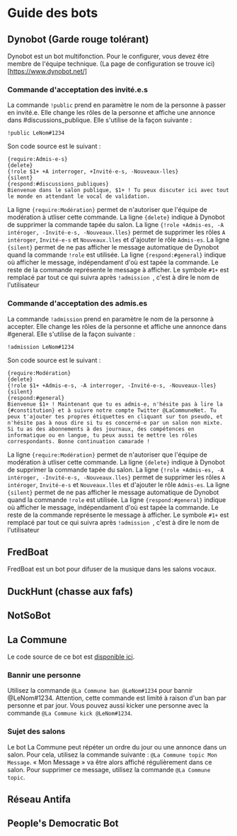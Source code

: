 # Guide des bots

## Dynobot (Garde rouge tolérant)

Dynobot est un bot multifonction. Pour le configurer, vous devez être membre de l'équipe technique.
(La page de configuration se trouve ici)[https://www.dynobot.net/]


### Commande d'acceptation des invité.e.s

La commande ``!public`` prend en paramètre le nom de la personne à passer en invité.e. Elle change les rôles de la personne et affiche une annonce dans #discussions_publique. Elle s'utilise de la façon suivante :

```
!public LeNom#1234
```

Son code source est le suivant :

```
{require:Admis-e-s}
{delete}
{!role $1+ +A interroger, +Invité-e-s, -Nouveaux-lles}
{silent}
{respond:#discussions_publiques}
Bienvenue dans le salon publique, $1+ ! Tu peux discuter ici avec tout le monde en attendant le vocal de validation.
```

La ligne ``{require:Modération}`` permet de n'autoriser que l'équipe de modération à utliser cette commande.
La ligne ``{delete}`` indique à Dynobot de supprimer la commande tapée du salon.
La ligne ``{!role +Admis-es, -A intéroger, -Invité-e-s, -Nouveaux.lles}`` permet de supprimer les rôles ``A intéroger``, ``Invité-e-s`` et ``Nouveaux.lles`` et d'ajouter le rôle ``Admis-es``.
La ligne ``{silent}`` permet de ne pas afficher le message automatique de Dynobot quand la commande ``!role`` est utilisée.
La ligne ``{respond:#general}`` indique où afficher le message, indépendament d'où est tapée la commande.
Le reste de la commande représente le message à afficher. Le symbole ``#1+`` est remplacé par tout ce qui suivra après ``!admission ``, c'est à dire le nom de l'utilisateur

### Commande d'acceptation des admis.es

La commande ``!admission`` prend en paramètre le nom de la personne à accepter. Elle change les rôles de la personne et affiche une annonce dans #general. Elle s'utilise de la façon suivante :

```
!admission LeNom#1234
```

Son code source est le suivant :

```
{require:Modération}
{delete}
{!role $1+ +Admis-e-s, -A interroger, -Invité-e-s, -Nouveaux-lles}
{silent}
{respond:#general}
Bienvenue $1+ ! Maintenant que tu es admis-e, n'hésite pas à lire la {#constitution} et à suivre notre compte Twitter @LaCommuneNet. Tu peux t'ajouter tes propres étiquettes en cliquant sur ton pseudo, et n'hésite pas à nous dire si tu es concerné-e par un salon non mixte. Si tu as des abonnements à des journaux, des compétences en informatique ou en langue, tu peux aussi te mettre les rôles correspondants. Bonne continuation camarade !
```

La ligne ``{require:Modération}`` permet de n'autoriser que l'équipe de modération à utliser cette commande.
La ligne ``{delete}`` indique à Dynobot de supprimer la commande tapée du salon.
La ligne ``{!role +Admis-es, -A intéroger, -Invité-e-s, -Nouveaux.lles}`` permet de supprimer les rôles ``A intéroger``, ``Invité-e-s`` et ``Nouveaux.lles`` et d'ajouter le rôle ``Admis-es``.
La ligne ``{silent}`` permet de ne pas afficher le message automatique de Dynobot quand la commande ``!role`` est utilisée.
La ligne ``{respond:#general}`` indique où afficher le message, indépendament d'où est tapée la commande.
Le reste de la commande représente le message à afficher. Le symbole ``#1+`` est remplacé par tout ce qui suivra après ``!admission ``, c'est à dire le nom de l'utilisateur

## FredBoat

FredBoat est un bot pour difuser de la musique dans les salons vocaux.

## DuckHunt (chasse aux fafs)

## NotSoBot

## La Commune

Le code source de ce bot est [disponible ici](https://github.com/DiscordLaCommune/BotVote).

### Bannir une personne

Utilisez la commande ``@La Commune ban @LeNom#1234`` pour bannir @LeNom#1234. Attention, cette commande est limité à raison d'un ban par personne et par jour. Vous pouvez aussi kicker une personne avec la commande ``@La Commune kick @LeNom#1234``.

### Sujet des salons

Le bot La Commune peut répéter un ordre du jour ou une annonce dans un salon. Pour cela, utilisez la commande suivante : ``@La Commune topic Mon Message``. « Mon Message » va être alors affiché régulièrement dans ce salon. Pour supprimer ce message, utilisez la commande ``@La Commune topic``.

## Réseau Antifa

## People's Democratic Bot
